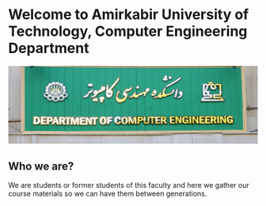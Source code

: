 # Welcome to Amirkabir University of Technology, Computer Engineering Department

<p align="center">
  <img src="https://github.com/aut-ce/.github/raw/main/profile/.img/banner.jpg"></img>
</p>

## Who we are?

We are students or former students of this faculty and here we gather our course materials so we can have them between generations.
